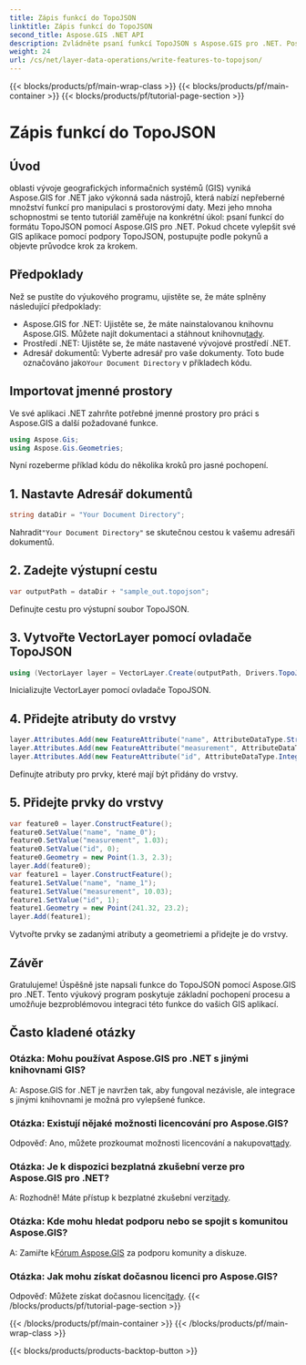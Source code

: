 ```yaml
---
title: Zápis funkcí do TopoJSON
linktitle: Zápis funkcí do TopoJSON
second_title: Aspose.GIS .NET API
description: Zvládněte psaní funkcí TopoJSON s Aspose.GIS pro .NET. Postupujte podle našeho podrobného návodu. Vylepšete své GIS aplikace.
weight: 24
url: /cs/net/layer-data-operations/write-features-to-topojson/
---
```


{{< blocks/products/pf/main-wrap-class >}}
{{< blocks/products/pf/main-container >}}
{{< blocks/products/pf/tutorial-page-section >}}

# Zápis funkcí do TopoJSON

## Úvod
oblasti vývoje geografických informačních systémů (GIS) vyniká Aspose.GIS for .NET jako výkonná sada nástrojů, která nabízí nepřeberné množství funkcí pro manipulaci s prostorovými daty. Mezi jeho mnoha schopnostmi se tento tutoriál zaměřuje na konkrétní úkol: psaní funkcí do formátu TopoJSON pomocí Aspose.GIS pro .NET. Pokud chcete vylepšit své GIS aplikace pomocí podpory TopoJSON, postupujte podle pokynů a objevte průvodce krok za krokem.
## Předpoklady
Než se pustíte do výukového programu, ujistěte se, že máte splněny následující předpoklady:
-  Aspose.GIS for .NET: Ujistěte se, že máte nainstalovanou knihovnu Aspose.GIS. Můžete najít dokumentaci a stáhnout knihovnu[tady](https://reference.aspose.com/gis/net/).
- Prostředí .NET: Ujistěte se, že máte nastavené vývojové prostředí .NET.
-  Adresář dokumentů: Vyberte adresář pro vaše dokumenty. Toto bude označováno jako`Your Document Directory` v příkladech kódu.
## Importovat jmenné prostory
Ve své aplikaci .NET zahrňte potřebné jmenné prostory pro práci s Aspose.GIS a další požadované funkce.
```csharp
using Aspose.Gis;
using Aspose.Gis.Geometries;
```
Nyní rozeberme příklad kódu do několika kroků pro jasné pochopení.
## 1. Nastavte Adresář dokumentů
```csharp
string dataDir = "Your Document Directory";
```
 Nahradit`"Your Document Directory"` se skutečnou cestou k vašemu adresáři dokumentů.
## 2. Zadejte výstupní cestu
```csharp
var outputPath = dataDir + "sample_out.topojson";
```
Definujte cestu pro výstupní soubor TopoJSON.
## 3. Vytvořte VectorLayer pomocí ovladače TopoJSON
```csharp
using (VectorLayer layer = VectorLayer.Create(outputPath, Drivers.TopoJson))
```
Inicializujte VectorLayer pomocí ovladače TopoJSON.
## 4. Přidejte atributy do vrstvy
```csharp
layer.Attributes.Add(new FeatureAttribute("name", AttributeDataType.String));
layer.Attributes.Add(new FeatureAttribute("measurement", AttributeDataType.Double));
layer.Attributes.Add(new FeatureAttribute("id", AttributeDataType.Integer));
```
Definujte atributy pro prvky, které mají být přidány do vrstvy.
## 5. Přidejte prvky do vrstvy
```csharp
var feature0 = layer.ConstructFeature();
feature0.SetValue("name", "name_0");
feature0.SetValue("measurement", 1.03);
feature0.SetValue("id", 0);
feature0.Geometry = new Point(1.3, 2.3);
layer.Add(feature0);
var feature1 = layer.ConstructFeature();
feature1.SetValue("name", "name_1");
feature1.SetValue("measurement", 10.03);
feature1.SetValue("id", 1);
feature1.Geometry = new Point(241.32, 23.2);
layer.Add(feature1);
```
Vytvořte prvky se zadanými atributy a geometriemi a přidejte je do vrstvy.
## Závěr
Gratulujeme! Úspěšně jste napsali funkce do TopoJSON pomocí Aspose.GIS pro .NET. Tento výukový program poskytuje základní pochopení procesu a umožňuje bezproblémovou integraci této funkce do vašich GIS aplikací.
## Často kladené otázky
### Otázka: Mohu používat Aspose.GIS pro .NET s jinými knihovnami GIS?
A: Aspose.GIS for .NET je navržen tak, aby fungoval nezávisle, ale integrace s jinými knihovnami je možná pro vylepšené funkce.
### Otázka: Existují nějaké možnosti licencování pro Aspose.GIS?
 Odpověď: Ano, můžete prozkoumat možnosti licencování a nakupovat[tady](https://purchase.aspose.com/buy).
### Otázka: Je k dispozici bezplatná zkušební verze pro Aspose.GIS pro .NET?
 A: Rozhodně! Máte přístup k bezplatné zkušební verzi[tady](https://releases.aspose.com/).
### Otázka: Kde mohu hledat podporu nebo se spojit s komunitou Aspose.GIS?
 A: Zamiřte k[Fórum Aspose.GIS](https://forum.aspose.com/c/gis/33) za podporu komunity a diskuze.
### Otázka: Jak mohu získat dočasnou licenci pro Aspose.GIS?
 Odpověď: Můžete získat dočasnou licenci[tady](https://purchase.aspose.com/temporary-license/).
{{< /blocks/products/pf/tutorial-page-section >}}

{{< /blocks/products/pf/main-container >}}
{{< /blocks/products/pf/main-wrap-class >}}

{{< blocks/products/products-backtop-button >}}
